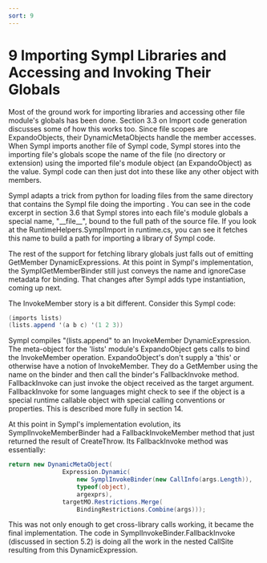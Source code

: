 ```yaml
---
sort: 9
---
```


# 9 Importing Sympl Libraries and Accessing and Invoking Their Globals

Most of the ground work for importing libraries and accessing other file module's globals has been done. Section 3.3 on Import code generation discusses some of how this works too. Since file scopes are ExpandoObjects, their DynamicMetaObjects handle the member accesses. When Sympl imports another file of Sympl code, Sympl stores into the importing file's globals scope the name of the file (no directory or extension) using the imported file's module object (an ExpandoObject) as the value. Sympl code can then just dot into these like any other object with members.

Sympl adapts a trick from python for loading files from the same directory that contains the Sympl file doing the importing . You can see in the code excerpt in section 3.6 that Sympl stores into each file's module globals a special name, "\_\_file\_\_", bound to the full path of the source file. If you look at the RuntimeHelpers.SymplImport in runtime.cs, you can see it fetches this name to build a path for importing a library of Sympl code.

The rest of the support for fetching library globals just falls out of emitting GetMember DynamicExpressions. At this point in Sympl's implementation, the SymplGetMemberBinder still just conveys the name and ignoreCase metadata for binding. That changes after Sympl adds type instantiation, coming up next.

The InvokeMember story is a bit different. Consider this Sympl code:

``` csharp
(imports lists)
(lists.append '(a b c) '(1 2 3))
```

Sympl compiles "(lists.append" to an InvokeMember DynamicExpression. The meta-object for the 'lists' module's ExpandoObject gets calls to bind the InvokeMember operation. ExpandoObject's don't supply a 'this' or otherwise have a notion of InvokeMember. They do a GetMember using the name on the binder and then call the binder's FallbackInvoke method. FallbackInvoke can just invoke the object received as the target argument. FallbackInvoke for some languages might check to see if the object is a special runtime callable object with special calling conventions or properties. This is described more fully in section 14.

At this point in Sympl's implementation evolution, its SymplInvokeMemberBinder had a FallbackInvokeMember method that just returned the result of CreateThrow. Its FallbackInvoke method was essentially:

``` csharp
return new DynamicMetaObject(
               Expression.Dynamic(
                   new SymplInvokeBinder(new CallInfo(args.Length)),
                   typeof(object),
                   argexprs),
               targetMO.Restrictions.Merge(
                   BindingRestrictions.Combine(args)));
```

This was not only enough to get cross-library calls working, it became the final implementation. The code in SymplInvokeBinder.FallbackInvoke (discussed in section 5.2) is doing all the work in the nested CallSite resulting from this DynamicExpression.
